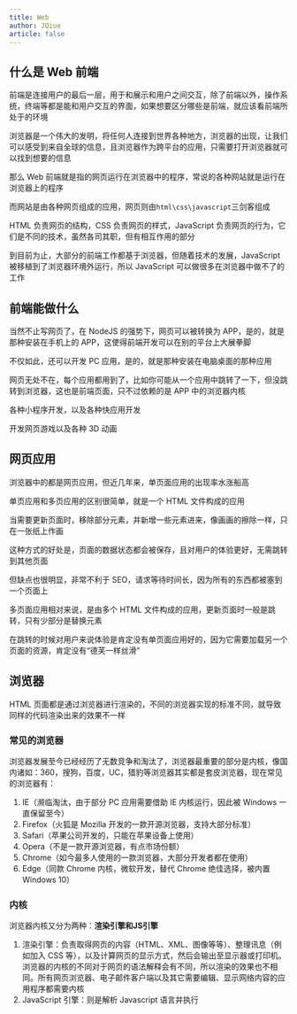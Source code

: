 ```yaml
---
title: Web
author: JQiue
article: false
---
```


## 什么是 Web 前端

前端是连接用户的最后一层，用于和展示和用户之间交互，除了前端以外，操作系统，终端等都是能和用户交互的界面，如果想要区分哪些是前端，就应该看前端所处于的环境

浏览器是一个伟大的发明，将任何人连接到世界各种地方，浏览器的出现，让我们可以感受到来自全球的信息，且浏览器作为跨平台的应用，只需要打开浏览器就可以找到想要的信息

那么 Web 前端就是指的网页运行在浏览器中的程序，常说的各种网站就是运行在浏览器上的程序

而网站是由各种网页组成的应用，网页则由`html\css\javascript`三剑客组成

HTML 负责网页的结构，CSS 负责网页的样式，JavaScript 负责网页的行为，它们是不同的技术，虽然各司其职，但有相互作用的部分

到目前为止，大部分的前端工作都基于浏览器，但随着技术的发展，JavaScript 被移植到了浏览器环境外运行，所以 JavaScript 可以做很多在浏览器中做不了的工作

## 前端能做什么

当然不止写网页了，在 NodeJS 的强势下，网页可以被转换为 APP，是的，就是那种安装在手机上的 APP，这使得前端开发可以在别的平台上大展拳脚

不仅如此，还可以开发 PC 应用，是的，就是那种安装在电脑桌面的那种应用

网页无处不在，每个应用都用到了，比如你可能从一个应用中跳转了一下，但没跳转到浏览器，这也是前端页面，只不过依赖的是 APP 中的浏览器内核

各种小程序开发，以及各种快应用开发

开发网页游戏以及各种 3D 动画

## 网页应用

浏览器中的都是网页应用，但近几年来，单页面应用的出现率水涨船高

单页应用和多页应用的区别很简单，就是一个 HTML 文件构成的应用

当需要更新页面时，移除部分元素，并新增一些元素进来，像画画的擦除一样，只在一张纸上作画

这种方式的好处是，页面的数据状态都会被保存，且对用户的体验更好，无需跳转到其他页面

但缺点也很明显，非常不利于 SEO，请求等待时间长，因为所有的东西都被塞到一个页面上

多页面应用相对来说，是由多个 HTML 文件构成的应用，更新页面时一般是跳转，只有少部分是替换元素

在跳转的时候对用户来说体验是肯定没有单页面应用好的，因为它需要加载另一个页面的资源，肯定没有“德芙一样丝滑”

## 浏览器

HTML 页面都是通过浏览器进行渲染的，不同的浏览器实现的标准不同，就导致同样的代码渲染出来的效果不一样

### 常见的浏览器

浏览器发展至今已经经历了无数竞争和淘汰了，浏览器最重要的部分是内核，像国内诸如：360，搜狗，百度，UC，猎豹等浏览器其实都是套皮浏览器，现在常见的浏览器有：

1. IE（濒临淘汰，由于部分 PC 应用需要借助 IE 内核运行，因此被 Windows 一直保留至今）
2. Firefox（火狐是 Mozilla 开发的一款开源浏览器，支持大部分标准）
3. Safari（苹果公司开发的，只能在苹果设备上使用）
4. Opera（不是一款开源浏览器，有点市场份额）
5. Chrome（如今最多人使用的一款浏览器，大部分开发者都在使用）
6. Edge（同款 Chrome 内核，微软开发，替代 Chrome 绝佳选择，被内置 Windows 10）

### 内核

浏览器内核又分为两种：**渲染引擎和JS引擎**

1. 渲染引擎：负责取得网页的内容（HTML、XML、图像等等）、整理讯息（例如加入 CSS 等），以及计算网页的显示方式，然后会输出至显示器或打印机。浏览器的内核的不同对于网页的语法解释会有不同，所以渲染的效果也不相同。所有网页浏览器、电子邮件客户端以及其它需要编辑、显示网络内容的应用程序都需要内核
2. JavaScript 引擎：则是解析 Javascript 语言并执行